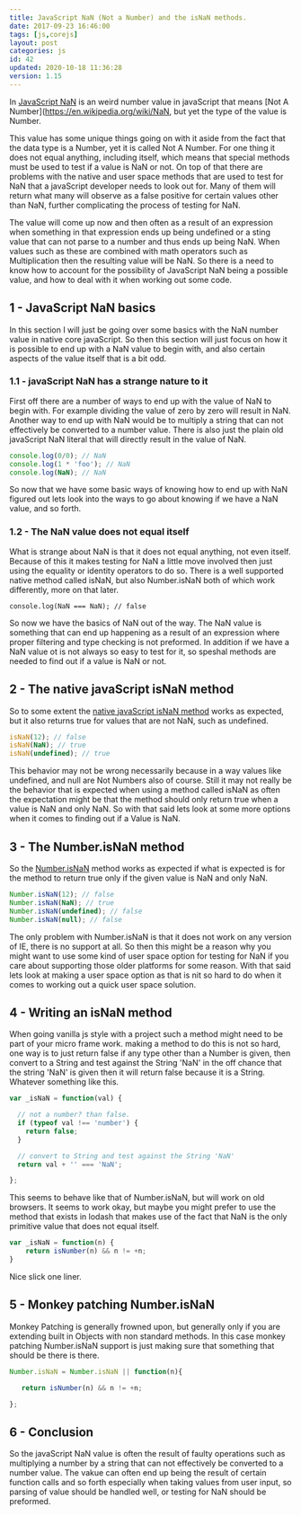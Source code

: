 ```yaml
---
title: JavaScript NaN (Not a Number) and the isNaN methods.
date: 2017-09-23 16:46:00
tags: [js,corejs]
layout: post
categories: js
id: 42
updated: 2020-10-18 11:36:28
version: 1.15
---
```


In [JavaScript NaN](https://developer.mozilla.org/en-US/docs/Web/JavaScript/Reference/Global_Objects/NaN) is an weird number value in javaScript that means [Not A Number](https://en.wikipedia.org/wiki/NaN, but yet the type of the value is Number. 

This value has some unique things going on with it aside from the fact that the data type is a Number, yet it is called Not A Number. For one thing it does not equal anything, including itself, which means that special methods must be used to test if a value is NaN or not. On top of that there are problems with the native and user space methods that are used to test for NaN that a javaScript developer needs to look out for. Many of them will return what many will observe as a false positive for certain values other than NaN, further complicating the process of testing for NaN.

The value will come up now and then often as a result of an expression when something in that expression ends up being undefined or a sting value that can not parse to a number and thus ends up being NaN. When values such as these are combined with math operators such as Multiplication then the resulting value will be NaN. So there is a need to know how to account for the possibility of JavaScript NaN being a possible value, and how to deal with it when working out some code.

<!-- more -->

## 1 - JavaScript NaN basics

In this section I will just be going over some basics with the NaN number value in native core javaScript. So then this section will just focus on how it is possible to end up with a NaN value to begin with, and also certain aspects of the value itself that is a bit odd.

### 1.1 - javaScript NaN has a strange nature to it

First off there are a number of ways to end up with the value of NaN to begin with. For example dividing the value of zero by zero will result in NaN. Another way to end up with NaN would be to multiply a string that can not effectively be converted to a number value. There is also just the plain old javaScript NaN literal that will directly result in the value of NaN.

```js
console.log(0/0); // NaN
console.log(1 * 'foo'); // NaN
console.log(NaN); // NaN
```

So now that we have some basic ways of knowing how to end up with NaN figured out lets look into the ways to go about knowing if we have a NaN value, and so forth.

### 1.2 - The NaN value does not equal itself

What is strange about NaN is that it does not equal anything, not even itself. Because of this it makes testing for NaN a little move involved then just using the equality or identity operators to do so. There is a well supported native method called isNaN, but also Number.isNaN both of which work differently, more on that later.

```
console.log(NaN === NaN); // false
```

So now we have the basics of NaN out of the way. The NaN value is something that can end up happening as a result of an expression where proper filtering and type checking is not preformed. In addition if we have a NaN value ot is not always so easy to test for it, so speshal methods are needed to find out if a value is NaN or not.

## 2 - The native javaScript isNaN method

So to some extent the [native javaScript isNaN method](https://developer.mozilla.org/en-US/docs/Web/JavaScript/Reference/Global_Objects/isNaN) works as expected, but it also returns true for values that are not NaN, such as undefined.

```js
isNaN(12); // false
isNaN(NaN); // true
isNaN(undefined); // true
```

This behavior may not be wrong necessarily because in a way values like undefined, and null are Not Numbers also of course. Still it may not really be the behavior that is expected when using a method called isNaN as often the expectation might be that the method should only return true when a value is NaN and only NaN. So with that said lets look at some more options when it comes to finding out if a Value is NaN.

## 3 - The Number.isNaN method

So the [Number.isNaN](https://developer.mozilla.org/en-US/docs/Web/JavaScript/Reference/Global_Objects/Number/isNaN) method works as expected if what is expected is for the method to return true only if the given value is NaN and only NaN.

```js
Number.isNaN(12); // false
Number.isNaN(NaN); // true
Number.isNaN(undefined); // false
Number.isNaN(null); // false
```

The only problem with Number.isNaN is that it does not work on any version of IE, there is no support at all. So then this might be a reason why you might want to use some kind of user space option for testing for NaN if you care about supporting those older platforms for some reason. With that said lets look at making a user space option as that is nit so hard to do   when it comes to working out a quick user space solution.

## 4 - Writing an isNaN method

When going vanilla js style with a project such a method might need to be part of your micro frame work. making a method to do this is not so hard, one way is to just return false if any type other than a Number is given, then convert to a String and test against the String 'NaN' in the off chance that the string 'NaN' is given then it will return false because it is a String. Whatever something like this.

```js
var _isNaN = function(val) {

  // not a number? than false.
  if (typeof val !== 'number') {
    return false;
  }

  // convert to String and test against the String 'NaN'
  return val + '' === 'NaN';

};
```

This seems to behave like that of Number.isNaN, but will work on old browsers. It seems to work okay, but maybe you might prefer to use the method that exists in lodash that makes use of the fact that NaN is the only primitive value that does not equal itself.

```js
var _isNaN = function(n) {
    return isNumber(n) && n != +n;
}
```

Nice slick one liner.

## 5 - Monkey patching Number.isNaN

Monkey Patching is generally frowned upon, but generally only if you are extending built in Objects with non standard methods. In this case monkey patching Number.isNaN support is just making sure that something that should be there is there.

```js
Number.isNaN = Number.isNaN || function(n){

   return isNumber(n) && n != +n;

};
```

## 6 - Conclusion

So the javaScript NaN value is often the result of faulty operations such as multiplying a number by a string that can not effectively be converted to a number value. The vakue can often end up being the result of certain function calls and so forth especially when taking values from user input, so parsing of value should be handled well, or testing for NaN should be preformed.